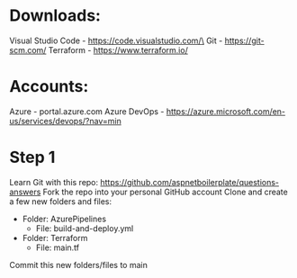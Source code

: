 # Downloads:
Visual Studio Code - https://code.visualstudio.com/\
Git - https://git-scm.com/
Terraform - https://www.terraform.io/

# Accounts:
Azure - portal.azure.com
Azure DevOps - https://azure.microsoft.com/en-us/services/devops/?nav=min

# Step 1
Learn Git with this repo: https://github.com/aspnetboilerplate/questions-answers
Fork the repo into your personal GitHub account
Clone and create a few new folders and files:
- Folder: AzurePipelines
  - File: build-and-deploy.yml
- Folder: Terraform
  - File: main.tf
  
Commit this new folders/files to main
